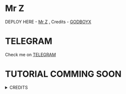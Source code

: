 # Mr Z

DEPLOY HERE - [Mr Z](https://dashboard.heroku.com/new?button-url=https%3A%2F%2Fgithub.com%2FGODBOYX%2FMr_Z&template=https%3A%2F%2Fgithub.com%2FGODBOYX%2Mr_Z)
[.](https://heroku.com/deploy)
Credits - [GODBOYX](https://t.me/GODBOYX)

# TELEGRAM
Check me on [TELEGRAM](https://t.me/MrZX_bot)
# TUTORIAL COMMING SOON

<details>
<summary> CREDITS </summary>
<h1> GODBOYX </h1>
</details>
